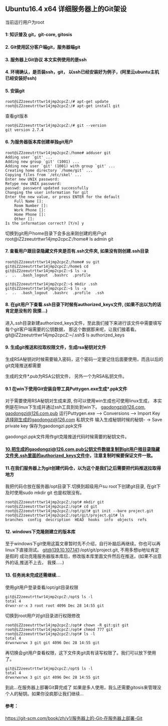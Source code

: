 
## Ubuntu16.4 x64 详细服务器上的Git架设

当前运行用户为root

#### 1: 知识普及 git，git-core, gitosis

#### 2. Git使用区分客户端git，服务器端git

#### 3. 服务器上Git协议 本文实例使用的是ssh

#### 4. 环境确认，是否装ssh，git， 以ssh已经安装好为例子，(阿里云ubuntu主机已经安装好ssh)

#### 5. 安装git

	root@iZ2zeeutrttwr14jmp2cpcZ:/# apt-get update
	root@iZ2zeeutrttwr14jmp2cpcZ:/# apt-get install git


查看git版本

	root@iZ2zeeutrttwr14jmp2cpcZ:/# git --version
	git version 2.7.4


#### 6. 为服务器版本库创建单独git用户
	root@iZ2zeeutrttwr14jmp2cpcZ:/home# adduser git
	Adding user `git' ...
	Adding new group `git' (1001) ...
	Adding new user `git' (1001) with group `git' ...
	Creating home directory `/home/git' ...
	Copying files from `/etc/skel' ...
	Enter new UNIX password:
	Retype new UNIX password:
	passwd: password updated successfully
	Changing the user information for git
	Enter the new value, or press ENTER for the default
		Full Name []:
		Room Number []:
		Work Phone []:
		Home Phone []:
		Other []:
	Is the information correct? [Y/n] y

切换到git用户home目录下会多出来刚创建的用户git
	root@iZ2zeeutrttwr14jmp2cpcZ:/home# ls
	admin  git


#### 7. 查看用户跟目录隐藏文件夹是否有.ssh文件夹, 如果没有则创建.ssh目录
	root@iZ2zeeutrttwr14jmp2cpcZ:/home# su git
	git@iZ2zeeutrttwr14jmp2cpcZ:/home$ cd
	git@iZ2zeeutrttwr14jmp2cpcZ:~$ ls -a
	.  ..  .bash_logout  .bashrc  .profile

	git@iZ2zeeutrttwr14jmp2cpcZ:~$ mkdir .ssh
	git@iZ2zeeutrttwr14jmp2cpcZ:~$ ls -a
	.  ..  .bash_logout  .bashrc  .profile  .ssh


#### 8. 在git用户下查看.ssh目录下时候有authorized_keys文件, (如果不出以为的话肯定是没有的 我搽...)
进入.ssh目录新建authorized_keys文件，至此我们接下来进行该文件中需要填写每个git客户端需要的公钥数据， 那这个数据那来呢，让我们接着看。
	git@iZ2zeeutrttwr14jmp2cpcZ:~/.ssh$ ls
	authorized_keys

#### 9. 生成git推送和拉取权限文件，生成rsa秘钥对文件
生成RSA秘钥对时候需要输入密码，这个密码一定要记住后面要使用，而且以后的git克隆推送都需要

生成的文件*.pub为RSA公钥文件， 另外一个为RSA私钥文件。

#### 9.1 在win下使用Git安装自带工具Puttygen.exe生成*.ppk文件
对于需要使用RSA秘钥对生成来源, 你可以使用win生成也可使用linux生成，
本实例是在linux下生成并通过ssh工具到处到win下。
gaodongzi@126.com, gaodongzi@126.com.pub
运行Puttygen.exe 
	--> Conversions 
		--> Import Key 选择刚生成的gaodongzi@126.com 私钥文件 输入生成秘钥时候的秘钥-
			-> Save private key 保存为gaodongzi.ppk文件

gaodongzi.ppk文件用作git克隆推送代码时候需要的秘钥文件。
 

#### 10.把生成的gaodongzi@126.com.pub公钥文件数据复制到git用户根目录隐藏文件夹.ssh里面的authorized_keys文件中，注意复制时候要保证文件一致。


#### 11.在我们服务器上为git创建代码仓，以为这个是我们之后需要把代码推送拉取得地方
我把代码仓放在服务器/opt目录下.切换到超级用户su root下创建git目录, 在git下及时使用sudo mkdir git 也是权限没有。

	root@iZ2zeeutrttwr14jmp2cpcZ:/opt# mkdir git
	root@iZ2zeeutrttwr14jmp2cpcZ:/opt# cd git
	root@iZ2zeeutrttwr14jmp2cpcZ:/opt/git# git init --bare project.git
	root@iZ2zeeutrttwr14jmp2cpcZ:/opt/git/project.git# ls
	branches  config  description  HEAD  hooks  info  objects  refs


#### 12. windows下克隆刚建立的版本库
至于windows下git使用这篇文章暂时先不介绍，自行补脑后再继续。你也可以再linux下直接测试。
git@139.10.107.141:/opt/git/project.git, 不用多想ip地址肯定是假的
成功克隆服务器版本库后，修改版本库里面文件然后在推送，(如果不出意外的话,推送不上去， 我搽.....)

#### 13. 任务尚未完成还需继续...
使用git用户登录查看/opt/git目录权限

	git@iZ2zeeutrttwr14jmp2cpcZ:/opt$ ls -l
	total 4
	drwxr-xr-x 3 root root 4096 Dec 28 14:55 git


切换到root用户对git目录进行权限修改

	root@iZ2zeeutrttwr14jmp2cpcZ:/opt# chown -R git:git git
	root@iZ2zeeutrttwr14jmp2cpcZ:/opt# chmod 777 git
	root@iZ2zeeutrttwr14jmp2cpcZ:/opt# ls -l
	total 4
	drwxrwxrwx 3 git git 4096 Dec 28 14:55 git


再切换会git用户查看权限，这下文件夹git具有读写权限了。我们可以放下使用了。

	git@iZ2zeeutrttwr14jmp2cpcZ:/opt$ ls -l
	total 4
	drwxrwxrwx 3 git git 4096 Dec 28 14:55 git


到此...在服务器上部署Git算完成了
如果是多人使用，我么还需要gitosis来管理没个人的秘钥。如果你没疯那让我们继续...



#### 参考：
 https://git-scm.com/book/zh/v1/服务器上的-Git-在服务器上部署-Git
